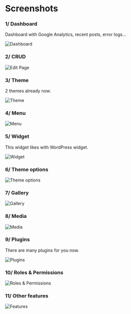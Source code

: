 # Screenshots

### 1/ Dashboard
Dashboard with Google Analytics, recent posts, error logs...

![Dashboard](https://botble.com/storage/uploads/1/docs/screenshots/dashboard.png)

### 2/ CRUD

![Edit Page](http://docs.botble.com/storage/uploads/screenshots/edit-page.png)

### 3/ Theme
2 themes already now.

![Theme](https://botble.com/storage/uploads/1/docs/screenshots/theme.png)

### 4/ Menu

![Menu](http://docs.botble.com/storage/uploads/screenshots/menu.png)


### 5/ Widget
This widget likes with WordPress widget.

![Widget](https://botble.com/storage/uploads/1/docs/screenshots/menu.png)

### 6/ Theme options

![Theme options](https://botble.com/storage/uploads/1/docs/screenshots/theme-option.png)

### 7/ Gallery

![Gallery](https://botble.com/storage/uploads/1/docs/screenshots/gallery.png)

### 8/ Media

![Media](https://botble.com/storage/uploads/1/docs/screenshots/media.png)

### 9/ Plugins
There are many plugins for you now.

![Plugins](https://botble.com/storage/uploads/1/docs/screenshots/plugin.png)

### 10/ Roles & Permissions

![Roles & Permissions](https://botble.com/storage/uploads/1/docs/screenshots/role-permission.png)

### 11/ Other features

![Features](https://botble.com/storage/uploads/1/docs/screenshots/other.png)
